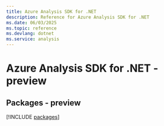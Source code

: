 ```yaml
---
title: Azure Analysis SDK for .NET
description: Reference for Azure Analysis SDK for .NET
ms.date: 06/03/2025
ms.topic: reference
ms.devlang: dotnet
ms.service: analysis
---
```

# Azure Analysis SDK for .NET - preview
## Packages - preview
[!INCLUDE [packages](analysis-index.md)]